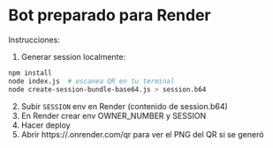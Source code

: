 # Bot preparado para Render

Instrucciones:

1. Generar session localmente:

```bash
npm install
node index.js  # escanea QR en tu terminal
node create-session-bundle-base64.js > session.b64
```

2. Subir `SESSION` env en Render (contenido de session.b64)
3. En Render crear env OWNER_NUMBER y SESSION
4. Hacer deploy
5. Abrir https://<your-service>.onrender.com/qr para ver el PNG del QR si se generó
